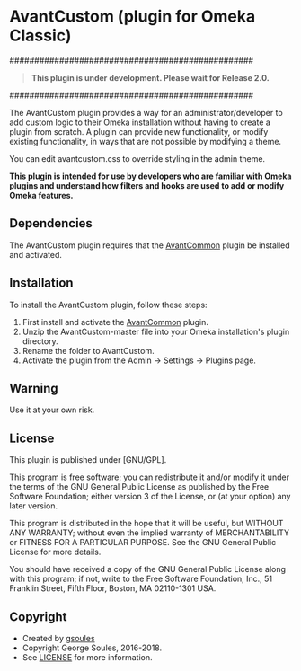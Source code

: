 # AvantCustom (plugin for Omeka Classic)

#################################################

> **This plugin is under development. Please wait for Release 2.0.**

#################################################

The AvantCustom plugin provides a way for an administrator/developer to add custom logic to their Omeka installation
without having to create a plugin from scratch. A plugin can provide new functionality, or modify existing functionality,
in ways that are not possible by modifying a theme.

You can edit avantcustom.css to override styling in the admin theme.

**This plugin is intended for use by developers who are familiar with Omeka plugins and understand how filters and hooks
are used to add or modify Omeka features.**


## Dependencies
The AvantCustom plugin requires that the [AvantCommon](https://github.com/gsoules/AvantCommon) plugin be installed and activated.

## Installation

To install the AvantCustom plugin, follow these steps:

1. First install and activate the [AvantCommon](https://github.com/gsoules/AvantCommon) plugin.
1. Unzip the AvantCustom-master file into your Omeka installation's plugin directory.
1. Rename the folder to AvantCustom.
1. Activate the plugin from the Admin → Settings → Plugins page.

## Warning

Use it at your own risk.

##  License

This plugin is published under [GNU/GPL].

This program is free software; you can redistribute it and/or modify it under
the terms of the GNU General Public License as published by the Free Software
Foundation; either version 3 of the License, or (at your option) any later
version.

This program is distributed in the hope that it will be useful, but WITHOUT
ANY WARRANTY; without even the implied warranty of MERCHANTABILITY or FITNESS
FOR A PARTICULAR PURPOSE. See the GNU General Public License for more
details.

You should have received a copy of the GNU General Public License along with
this program; if not, write to the Free Software Foundation, Inc.,
51 Franklin Street, Fifth Floor, Boston, MA 02110-1301 USA.

Copyright
---------

* Created by [gsoules](https://github.com/gsoules)
* Copyright George Soules, 2016-2018.
* See [LICENSE](https://github.com/gsoules/AvantCustom/blob/master/LICENSE) for more information.
